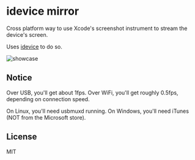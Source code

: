 # idevice mirror

Cross platform way to use Xcode's screenshot instrument to stream the device's screen.

Uses [idevice](https://github.com/jkcoxson/idevice) to do so.

![showcase](https://github.com/jkcoxson/idevice_mirror/blob/master/showcase.png?raw=true)

## Notice

Over USB, you'll get about 1fps.
Over WiFi, you'll get roughly 0.5fps, depending on connection speed.

On Linux, you'll need usbmuxd running.
On Windows, you'll need iTunes (NOT from the Microsoft store).

## License

MIT
